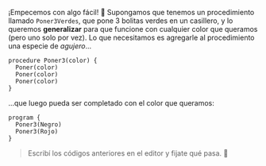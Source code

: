 ¡Empecemos con algo fácil! :raised_hands: Supongamos que tenemos un procedimiento llamado `Poner3Verdes`, que pone 3 bolitas verdes en un casillero, y lo queremos **generalizar** para que funcione con cualquier color que queramos (pero uno solo por vez). Lo que necesitamos es agregarle al procedimiento una especie de _agujero_... 

```gobstones
procedure Poner3(color) {
  Poner(color)
  Poner(color)
  Poner(color)
}
```

...que luego pueda ser completado con el color que queramos: 

```gobstones
program {
  Poner3(Negro)
  Poner3(Rojo)
}
```

> Escribí los códigos anteriores en el editor y fijate qué pasa. :eyes:

